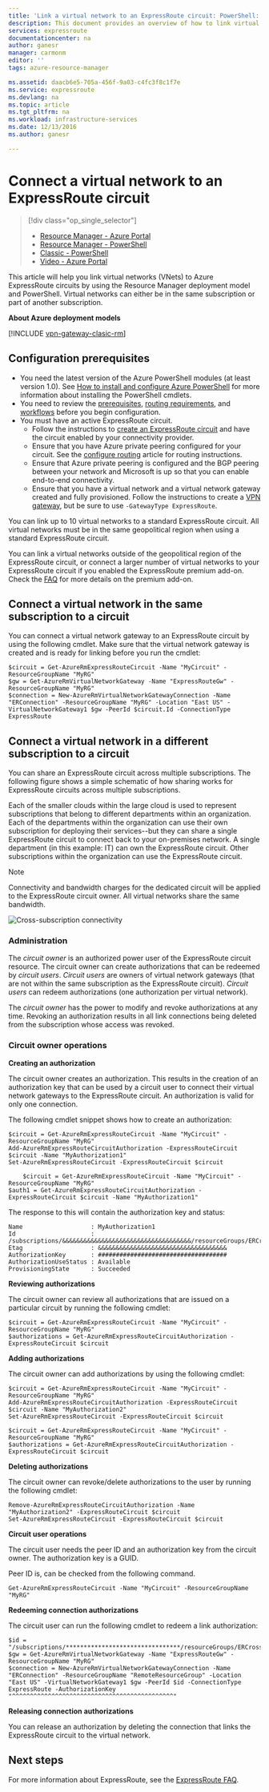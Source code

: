 ```yaml
---
title: 'Link a virtual network to an ExpressRoute circuit: PowerShell: Azure | Microsoft Docs'
description: This document provides an overview of how to link virtual networks (VNets) to ExpressRoute circuits by using the Resource Manager deployment model and PowerShell.
services: expressroute
documentationcenter: na
author: ganesr
manager: carmonm
editor: ''
tags: azure-resource-manager

ms.assetid: daacb6e5-705a-456f-9a03-c4fc3f8c1f7e
ms.service: expressroute
ms.devlang: na
ms.topic: article
ms.tgt_pltfrm: na
ms.workload: infrastructure-services
ms.date: 12/13/2016
ms.author: ganesr

---
```

# Connect a virtual network to an ExpressRoute circuit
> [!div class="op_single_selector"]
> * [Resource Manager - Azure Portal](expressroute-howto-linkvnet-portal-resource-manager.md)
> * [Resource Manager - PowerShell](expressroute-howto-linkvnet-arm.md)
> * [Classic - PowerShell](expressroute-howto-linkvnet-classic.md)
> * [Video - Azure Portal](http://azure.microsoft.com/documentation/videos/azure-expressroute-how-to-create-a-connection-between-your-vpn-gateway-and-expressroute-circuit)
> 
> 

This article will help you link virtual networks (VNets) to Azure ExpressRoute circuits by using the Resource Manager deployment model and PowerShell. Virtual networks can either be in the same subscription or part of another subscription.

**About Azure deployment models**

[!INCLUDE [vpn-gateway-clasic-rm](../../includes/vpn-gateway-classic-rm-include.md)]

## Configuration prerequisites
* You need the latest version of the Azure PowerShell modules (at least version 1.0). See [How to install and configure Azure PowerShell](/powershell/azureps-cmdlets-docs) for more information about installing the PowerShell cmdlets.
* You need to review the [prerequisites](expressroute-prerequisites.md), [routing requirements](expressroute-routing.md), and [workflows](expressroute-workflows.md) before you begin configuration.
* You must have an active ExpressRoute circuit. 
  * Follow the instructions to [create an ExpressRoute circuit](expressroute-howto-circuit-arm.md) and have the circuit enabled by your connectivity provider. 
  * Ensure that you have Azure private peering configured for your circuit. See the [configure routing](expressroute-howto-routing-arm.md) article for routing instructions. 
  * Ensure that Azure private peering is configured and the BGP peering between your network and Microsoft is up so that you can enable end-to-end connectivity.
  * Ensure that you have a virtual network and a virtual network gateway created and fully provisioned. Follow the instructions to create a [VPN gateway](../vpn-gateway/vpn-gateway-create-site-to-site-rm-powershell.md), but be sure to use `-GatewayType ExpressRoute`.

You can link up to 10 virtual networks to a standard ExpressRoute circuit. All virtual networks must be in the same geopolitical region when using a standard ExpressRoute circuit. 

You can link a virtual networks outside of the geopolitical region of the ExpressRoute circuit, or connect a larger number of virtual networks to your ExpressRoute circuit if you enabled the ExpressRoute premium add-on. Check the [FAQ](expressroute-faqs.md) for more details on the premium add-on.

## Connect a virtual network in the same subscription to a circuit
You can connect a virtual network gateway to an ExpressRoute circuit by using the following cmdlet. Make sure that the virtual network gateway is created and is ready for linking before you run the cmdlet:

    $circuit = Get-AzureRmExpressRouteCircuit -Name "MyCircuit" -ResourceGroupName "MyRG"
    $gw = Get-AzureRmVirtualNetworkGateway -Name "ExpressRouteGw" -ResourceGroupName "MyRG"
    $connection = New-AzureRmVirtualNetworkGatewayConnection -Name "ERConnection" -ResourceGroupName "MyRG" -Location "East US" -VirtualNetworkGateway1 $gw -PeerId $circuit.Id -ConnectionType ExpressRoute

## Connect a virtual network in a different subscription to a circuit
You can share an ExpressRoute circuit across multiple subscriptions. The following figure shows a simple schematic of how sharing works for ExpressRoute circuits across multiple subscriptions.

Each of the smaller clouds within the large cloud is used to represent subscriptions that belong to different departments within an organization. Each of the departments within the organization can use their own subscription for deploying their services--but they can share a single ExpressRoute circuit to connect back to your on-premises network. A single department (in this example: IT) can own the ExpressRoute circuit. Other subscriptions within the organization can use the ExpressRoute circuit.

> [!NOTE]
> Connectivity and bandwidth charges for the dedicated circuit will be applied to the ExpressRoute circuit owner. All virtual networks share the same bandwidth.
> 
> 

![Cross-subscription connectivity](./media/expressroute-howto-linkvnet-classic/cross-subscription.png)

### Administration
The *circuit owner* is an authorized power user of the ExpressRoute circuit resource. The circuit owner can create authorizations that can be redeemed by *circuit users*. *Circuit users* are owners of virtual network gateways (that are not within the same subscription as the ExpressRoute circuit). *Circuit users* can redeem authorizations (one authorization per virtual network).

The *circuit owner* has the power to modify and revoke authorizations at any time. Revoking an authorization results in all link connections being deleted from the subscription whose access was revoked.

### Circuit owner operations

**Creating an authorization**

The circuit owner creates an authorization. This results in the creation of an authorization key that can be used by a circuit user to connect their virtual network gateways to the ExpressRoute circuit. An authorization is valid for only one connection.

The following cmdlet snippet shows how to create an authorization:

    $circuit = Get-AzureRmExpressRouteCircuit -Name "MyCircuit" -ResourceGroupName "MyRG"
    Add-AzureRmExpressRouteCircuitAuthorization -ExpressRouteCircuit $circuit -Name "MyAuthorization1"
    Set-AzureRmExpressRouteCircuit -ExpressRouteCircuit $circuit

        $circuit = Get-AzureRmExpressRouteCircuit -Name "MyCircuit" -ResourceGroupName "MyRG"
    $auth1 = Get-AzureRmExpressRouteCircuitAuthorization -ExpressRouteCircuit $circuit -Name "MyAuthorization1"


The response to this will contain the authorization key and status:

    Name                   : MyAuthorization1
    Id                     : /subscriptions/&&&&&&&&&&&&&&&&&&&&&&&&&&&&&&&&&&&&/resourceGroups/ERCrossSubTestRG/providers/Microsoft.Network/expressRouteCircuits/CrossSubTest/authorizations/MyAuthorization1
    Etag                   : &&&&&&&&&&&&&&&&&&&&&&&&&&&&&&&&&&&& 
    AuthorizationKey       : ####################################
    AuthorizationUseStatus : Available
    ProvisioningState      : Succeeded



**Reviewing authorizations**

The circuit owner can review all authorizations that are issued on a particular circuit by running the following cmdlet:

    $circuit = Get-AzureRmExpressRouteCircuit -Name "MyCircuit" -ResourceGroupName "MyRG"
    $authorizations = Get-AzureRmExpressRouteCircuitAuthorization -ExpressRouteCircuit $circuit


**Adding authorizations**

The circuit owner can add authorizations by using the following cmdlet:

    $circuit = Get-AzureRmExpressRouteCircuit -Name "MyCircuit" -ResourceGroupName "MyRG"
    Add-AzureRmExpressRouteCircuitAuthorization -ExpressRouteCircuit $circuit -Name "MyAuthorization2"
    Set-AzureRmExpressRouteCircuit -ExpressRouteCircuit $circuit

    $circuit = Get-AzureRmExpressRouteCircuit -Name "MyCircuit" -ResourceGroupName "MyRG"
    $authorizations = Get-AzureRmExpressRouteCircuitAuthorization -ExpressRouteCircuit $circuit


**Deleting authorizations**

The circuit owner can revoke/delete authorizations to the user by running the following cmdlet:

    Remove-AzureRmExpressRouteCircuitAuthorization -Name "MyAuthorization2" -ExpressRouteCircuit $circuit
    Set-AzureRmExpressRouteCircuit -ExpressRouteCircuit $circuit    

**Circuit user operations**

The circuit user needs the peer ID and an authorization key from the circuit owner. The authorization key is a GUID.

Peer ID is, can be checked from the following command.

    Get-AzureRmExpressRouteCircuit -Name "MyCircuit" -ResourceGroupName "MyRG"

**Redeeming connection authorizations**

The circuit user can run the following cmdlet to redeem a link authorization:

    $id = "/subscriptions/********************************/resourceGroups/ERCrossSubTestRG/providers/Microsoft.Network/expressRouteCircuits/MyCircuit"    
    $gw = Get-AzureRmVirtualNetworkGateway -Name "ExpressRouteGw" -ResourceGroupName "MyRG"
    $connection = New-AzureRmVirtualNetworkGatewayConnection -Name "ERConnection" -ResourceGroupName "RemoteResourceGroup" -Location "East US" -VirtualNetworkGateway1 $gw -PeerId $id -ConnectionType ExpressRoute -AuthorizationKey "^^^^^^^^^^^^^^^^^^^^^^^^^^^^^^^^^^^^^^^^^^^^^"

**Releasing connection authorizations**

You can release an authorization by deleting the connection that links the ExpressRoute circuit to the virtual network.

## Next steps
For more information about ExpressRoute, see the [ExpressRoute FAQ](expressroute-faqs.md).

